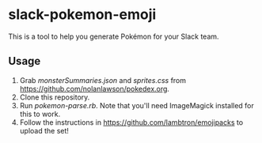 # slack-pokemon-emoji

This is a tool to help you generate Pokémon for your Slack team.

## Usage

1. Grab *monsterSummaries.json* and *sprites.css* from https://github.com/nolanlawson/pokedex.org.
2. Clone this repository.
3. Run *pokemon-parse.rb*. Note that you'll need ImageMagick installed for this to work.
4. Follow the instructions in https://github.com/lambtron/emojipacks to upload the set!
